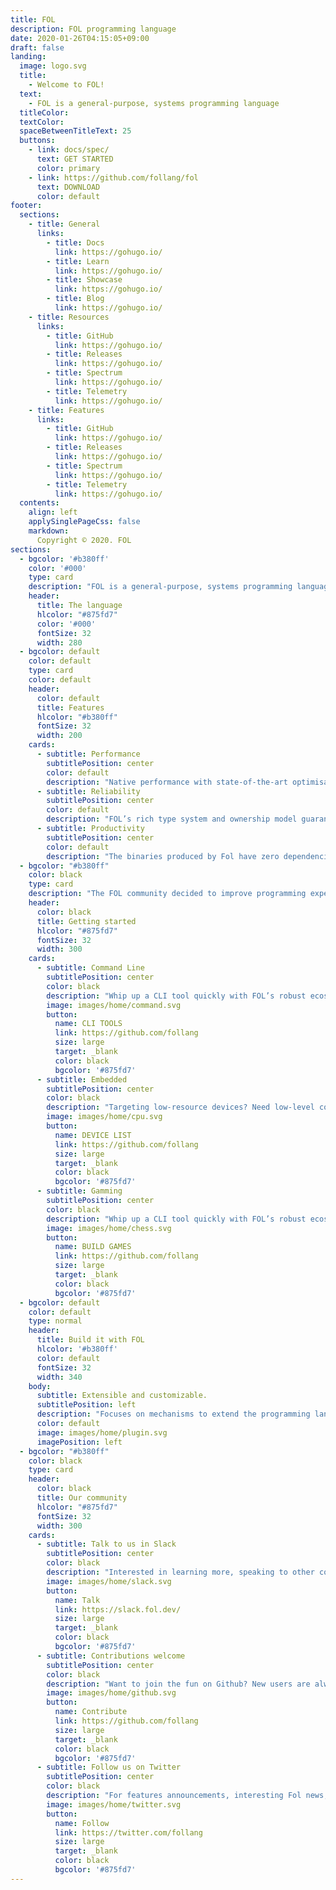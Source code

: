 ```yaml
---
title: FOL
description: FOL programming language
date: 2020-01-26T04:15:05+09:00
draft: false
landing:
  image: logo.svg
  title:
    - Welcome to FOL!
  text:
    - FOL is a general-purpose, systems programming language
  titleColor:
  textColor:
  spaceBetweenTitleText: 25
  buttons:
    - link: docs/spec/
      text: GET STARTED
      color: primary
    - link: https://github.com/follang/fol
      text: DOWNLOAD
      color: default
footer:
  sections:
    - title: General
      links:
        - title: Docs
          link: https://gohugo.io/
        - title: Learn
          link: https://gohugo.io/
        - title: Showcase
          link: https://gohugo.io/
        - title: Blog
          link: https://gohugo.io/
    - title: Resources
      links:
        - title: GitHub
          link: https://gohugo.io/
        - title: Releases
          link: https://gohugo.io/
        - title: Spectrum
          link: https://gohugo.io/
        - title: Telemetry
          link: https://gohugo.io/
    - title: Features
      links:
        - title: GitHub
          link: https://gohugo.io/
        - title: Releases
          link: https://gohugo.io/
        - title: Spectrum
          link: https://gohugo.io/
        - title: Telemetry
          link: https://gohugo.io/
  contents: 
    align: left
    applySinglePageCss: false
    markdown:
      Copyright © 2020. FOL
sections:
  - bgcolor: '#b380ff'
    color: '#000'
    type: card
    description: "FOL is a general-purpose, systems programming language designed for robustness, efficiency, portability, expressiveness and most importantly elegance. Heavily inspired (and shamelessly copying) from languages: rust, go, zig, nim, c++, julia (in this order), hence the name - FOL (Frankenstein’s Original Language). In Albanian language “fol” means “speak” "
    header: 
      title: The language
      hlcolor: "#875fd7"
      color: '#000'
      fontSize: 32
      width: 280
  - bgcolor: default
    color: default
    type: card
    color: default
    header: 
      color: default
      title: Features
      hlcolor: "#b380ff"
      fontSize: 32
      width: 200
    cards:
      - subtitle: Performance
        subtitlePosition: center
        color: default
        description: "Native performance with state-of-the-art optimisations. By compiling to C, Fol is able to take advantage of many features offered by modern C compilers."
      - subtitle: Reliability
        subtitlePosition: center
        color: default
        description: "FOL’s rich type system and ownership model guarantee memory-safety and thread-safety — enable you to eliminate many classes of bugs at compile-time."
      - subtitle: Productivity
        subtitlePosition: center
        color: default
        description: "The binaries produced by Fol have zero dependencies and are typically very small. This makes their distribution easy and keeps your users happy"
  - bgcolor: "#b380ff"
    color: black
    type: card
    description: "The FOL community decided to improve programming experience for a few distinct domains and such you can find many high-quality peojects and some awesome guides on how to get started"
    header: 
      color: black
      title: Getting started
      hlcolor: "#875fd7"
      fontSize: 32
      width: 300
    cards:
      - subtitle: Command Line
        subtitlePosition: center
        color: black
        description: "Whip up a CLI tool quickly with FOL’s robust ecosystem. FOL helps you maintain your app with confidence and distribute it with ease."
        image: images/home/command.svg
        button: 
          name: CLI TOOLS
          link: https://github.com/follang
          size: large
          target: _blank
          color: black
          bgcolor: '#875fd7'
      - subtitle: Embedded
        subtitlePosition: center
        color: black
        description: "Targeting low-resource devices? Need low-level control without giving up high-level conveniences? FOL has you covered."
        image: images/home/cpu.svg
        button: 
          name: DEVICE LIST
          link: https://github.com/follang
          size: large
          target: _blank
          color: black
          bgcolor: '#875fd7'
      - subtitle: Gamming
        subtitlePosition: center
        color: black
        description: "Whip up a CLI tool quickly with FOL’s robust ecosystem. FOL helps you maintain your app with confidence and distribute it with ease."
        image: images/home/chess.svg
        button: 
          name: BUILD GAMES
          link: https://github.com/follang
          size: large
          target: _blank
          color: black
          bgcolor: '#875fd7'
  - bgcolor: default
    color: default
    type: normal
    header:
      title: Build it with FOL
      hlcolor: '#b380ff'
      color: default
      fontSize: 32
      width: 340
    body:
      subtitle: Extensible and customizable.
      subtitlePosition: left
      description: "Focuses on mechanisms to extend the programming language, compiler and runtime environment. It makes it possible to add new keywords, concepts, and structures to the source language."
      color: default
      image: images/home/plugin.svg
      imagePosition: left
  - bgcolor: "#b380ff"
    color: black
    type: card
    header: 
      color: black
      title: Our community
      hlcolor: "#875fd7"
      fontSize: 32
      width: 300
    cards:
      - subtitle: Talk to us in Slack
        subtitlePosition: center
        color: black
        description: "Interested in learning more, speaking to other contributors, or finding answers?"
        image: images/home/slack.svg
        button: 
          name: Talk
          link: https://slack.fol.dev/
          size: large
          target: _blank
          color: black
          bgcolor: '#875fd7'
      - subtitle: Contributions welcome
        subtitlePosition: center
        color: black
        description: "Want to join the fun on Github? New users are always welcome!"
        image: images/home/github.svg
        button: 
          name: Contribute
          link: https://github.com/follang
          size: large
          target: _blank
          color: black
          bgcolor: '#875fd7'
      - subtitle: Follow us on Twitter
        subtitlePosition: center
        color: black
        description: "For features announcements, interesting Fol news, and other great things."
        image: images/home/twitter.svg
        button: 
          name: Follow
          link: https://twitter.com/follang
          size: large
          target: _blank
          color: black
          bgcolor: '#875fd7'
---
```


